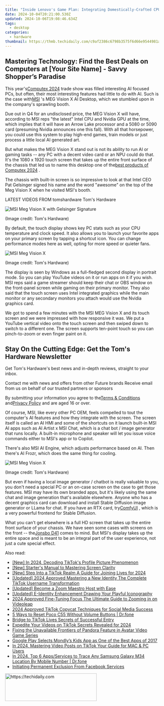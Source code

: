 ```yaml
---
title: "Inside Lenovo's Game Plan: Integrating Domestically-Crafted CPUs Into Its Acclaimed Legion 7000K Gaming Series in China"
date: 2024-10-04T20:21:00.530Z
updated: 2024-10-06T19:08:46.634Z
tags:
  - desktop
categories:
  - hardware
thumbnail: https://thmb.techidaily.com/c9af2386c6798b3575f6d66e9544981a45984b6b6be55d294d273187d6f5f1e2.jpg
---
```


## Mastering Technology: Find the Best Deals on Computers at [Your Site Name] - Savvy Shopper’s Paradise

This year's[Computex 2024](https://www.tomshardware.com/tag/computex) trade show was filled interesting AI focused PCs, but often, their most interesting features had little to do with AI. Such is the case with[MSI](https://www.tomshardware.com/tag/msi-microstar) 's MEG Vision X AI Desktop, which we stumbled upon in the company's sprawling booth.

 Due out in Q4 for an undisclosed price, the MEG Vision X will have, according to MSI reps "the latest" Intel CPU and Nvidia GPU at the time, which implies that it will have an Arrow Lake processor and a 5080 or 5090 card (presuming Nvidia announces one this fall). With all that horsepower, you could use this system to play high-end games, train models or just process a little local AI generated art.

 But what makes the MEG Vision X stand out is not its ability to run AI or gaming tasks -- any PC with a decent video card or an NPU could do that. It's the 1080 x 1920 touch screen that takes up the entire front surface of the chassis that led us to name this desktop one of the[best products of Computex 2024](https://www.tomshardware.com/tech-industry/best-of-computex-2024) .

 The chassis with built-in screen is so impressive to look at that Intel CEO Pat Gelsinger signed his name and the word "awesome" on the top of the Meg Vision X when he visited MSI's booth.

 LATEST VIDEOS FROM tomshardware Tom's Hardware

![MSI Meg Vision X with Gelsinger Signature](https://cdn.mos.cms.futurecdn.net/BYkvUDqMNVz6ycnx4BZFYV-320-80.jpg)

 (Image credit: Tom's Hardware)

 By default, the touch display shows key PC stats such as your CPU temperature and clock speed. It also allows you to launch your favorite apps on your primary screen by tapping a shortcut icon. You can change performance modes here as well, opting for more speed or quieter fans.

![MSI Meg Vision X](https://cdn.mos.cms.futurecdn.net/2SRaW8dq9GVUxC4BK2xbzh-320-80.jpg)

 (Image credit: Tom's Hardware)

 The display is seen by Windows as a full-fledged second display in portrait mode. So you can play YouTube videos on it or run apps on it if you wish. MSI reps said a game streamer should keep their chat or OBS window on the front-panel screen while gaming on their primary monitor. They also said that the touch screen uses Intel integrated graphics while the main monitor or any secondary monitors you attach would use the Nvidia graphics card.

 We got to spend a few minutes with the MSI MEG Vision X and its touch screen and we were impressed with how responsive it was. We put a YouTube vertical video onto the touch screen and then swiped down to switch to a different one. The screen supports ten-point touch so you can pinch-to-zoom or even finger paint on it.

## Stay On the Cutting Edge: Get the Tom's Hardware Newsletter

 Get Tom's Hardware's best news and in-depth reviews, straight to your inbox.

 Contact me with news and offers from other Future brands  Receive email from us on behalf of our trusted partners or sponsors

 By submitting your information you agree to the[Terms & Conditions](https://futureplc.com/terms-conditions/) and[Privacy Policy](https://futureplc.com/privacy-policy/) and are aged 16 or over.

 Of course, MSI, like every other PC OEM, feels compelled to tout the computer's AI features and how they integrate with the screen. The screen itself is called an AI HMI and some of the shortcuts on it launch built-in MSI AI apps such as AI Artist x MSI Chat, which is a chat bot / image generator that runs locally. A built-in microphone and speaker will let you issue voice commands either to MSI's app or to Copilot.

 There's also MSI AI Engine, which adjusts performance based on AI. Then there's AI Frozr, which does the same thing for cooling.

![MSI Meg Vision X](https://cdn.mos.cms.futurecdn.net/naxGXKocxiSqBdGWe9LHqR-320-80.jpg)

 (Image credit: Tom's Hardware)

 But even if having a local image generator / chatbot is really valuable to you, you don't need a special PC or an on-case screen on the case to get those features. MSI may have its own branded apps, but it's likely using the same chat and image generation that's available elsewhere. Anyone who has a decent graphics card can download and install Stable Diffusion image generator or LLama for chat. If you have an RTX card, try[ComfyUI](https://github.com/comfyanonymous/ComfyUI) , which is a very powerful frontend for Stable Diffusion.

 What you can't get elsewhere is a full HD screen that takes up the entire front surface of your chassis. We have seen some cases with screens on the front -- the[Jonsbo D41](https://www.jonsbo.com/en/products/D41MESHSCREENBlack.html) comes to mind. But MSI's display takes up the entire space and is meant to be an integral part of the user experience, not just a cute special effect.

<ins class="adsbygoogle"
     style="display:block"
     data-ad-format="autorelaxed"
     data-ad-client="ca-pub-7571918770474297"
     data-ad-slot="1223367746"></ins>

<ins class="adsbygoogle"
     style="display:block"
     data-ad-client="ca-pub-7571918770474297"
     data-ad-slot="8358498916"
     data-ad-format="auto"
     data-full-width-responsive="true"></ins>

<span class="atpl-alsoreadstyle">Also read:</span>
<div><ul>
<li><a href="https://tiktok-videos.techidaily.com/new-in-2024-decoding-tiktoks-profile-picture-phenomenon/"><u>[New] In 2024, Decoding TikTok's Profile Picture Phenomenon</u></a></li>
<li><a href="https://extra-approaches.techidaily.com/new-starters-manual-to-mastering-screen-clarity/"><u>[New] Starter's Manual to Mastering Screen Clarity</u></a></li>
<li><a href="https://tiktok-videos.techidaily.com/new-step-into-a-tiktok-realm-a-guide-for-joining-lives-for-2024/"><u>[New] Step Into a TikTok Realm A Guide for Joining Lives for 2024</u></a></li>
<li><a href="https://tiktok-videos.techidaily.com/updated-2024-approved-mastering-a-new-identity-the-complete-tiktok-username-transformation/"><u>[Updated] 2024 Approved Mastering a New Identity The Complete TikTok Username Transformation</u></a></li>
<li><a href="https://extra-resources.techidaily.com/updated-become-a-zoom-maestro-host-with-ease/"><u>[Updated] Become a Zoom Maestro Host with Ease</u></a></li>
<li><a href="https://facebook-videos.techidaily.com/updated-e-identity-enhancement-drawing-your-playful-iconography/"><u>[Updated] E-Identity Enhancement Drawing Your Playful Iconography</u></a></li>
<li><a href="https://some-knowledge.techidaily.com/2024-approved-fine-tuning-focus-the-ultimate-guide-to-zooming-in-on-videoleap/"><u>2024 Approved Fine-Tuning Focus The Ultimate Guide to Zooming in on Videoleap</u></a></li>
<li><a href="https://tiktok-videos.techidaily.com/2024-approved-tiktok-copycat-techniques-for-social-media-success/"><u>2024 Approved TikTok Copycat Techniques for Social Media Success</u></a></li>
<li><a href="https://phone-solutions.techidaily.com/5-ways-to-reset-poco-c55-without-volume-buttons-drfone-by-drfone-reset-android-reset-android/"><u>5 Ways to Reset Poco C55 Without Volume Buttons | Dr.fone</u></a></li>
<li><a href="https://tiktok-videos.techidaily.com/bridge-to-tiktok-lives-secrets-of-successful-entry/"><u>Bridge to TikTok Lives Secrets of Successful Entry</u></a></li>
<li><a href="https://tiktok-videos.techidaily.com/expedite-your-videos-on-tiktok-secrets-revealed-for-2024/"><u>Expedite Your Videos on TikTok Secrets Revealed for 2024</u></a></li>
<li><a href="https://program-issues.techidaily.com/fixing-the-unavailable-frontiers-of-pandora-feature-in-avatar-video-game-series/"><u>Fixing the Unavailable Frontiers of Pandora Feature in Avatar Video Game Series</u></a></li>
<li><a href="https://mondly-stories.techidaily.com/google-play-selects-mondlys-kids-app-as-one-of-the-best-apps-of-2017/"><u>Google Play Selects Mondly’s Kids App as One of the Best Apps of 2017</u></a></li>
<li><a href="https://tiktok-videos.techidaily.com/in-2024-mastering-video-posts-on-tiktok-your-guide-for-mac-and-pc-users/"><u>In 2024, Mastering Video Posts on TikTok Your Guide for MAC & PC Users</u></a></li>
<li><a href="https://android-location-track.techidaily.com/in-2024-top-6-appsservices-to-trace-any-samsung-galaxy-m34-location-by-mobile-number-drfone-by-drfone-virtual-android/"><u>In 2024, Top 6 Apps/Services to Trace Any Samsung Galaxy M34 Location By Mobile Number | Dr.fone</u></a></li>
<li><a href="https://facebook.techidaily.com/initiating-permanent-exclusion-from-facebook-services/"><u>Initiating Permanent Exclusion From Facebook Services</u></a></li>
</ul></div>

<!-- affiliate ads begin -->
<a href="https://aligracehair.sjv.io/c/5597632/1918679/19272" target="_top" id="1918679">
  <img src="//a.impactradius-go.com/display-ad/19272-1918679" border="0" alt="https://techidaily.com" width="300" height="90"/>
</a>
<img height="0" width="0" src="https://aligracehair.sjv.io/i/5597632/1918679/19272" style="position:absolute;visibility:hidden;" border="0" />
<!-- affiliate ads end -->

